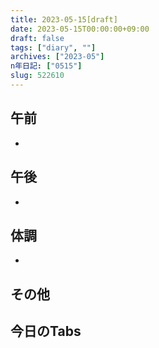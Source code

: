 ```yaml
---
title: 2023-05-15[draft]
date: 2023-05-15T00:00:00+09:00
draft: false
tags: ["diary", ""]
archives: ["2023-05"]
n年日記: ["0515"]
slug: 522610
---
```

## 午前
- 
## 午後
- 
## 体調
- 
## その他
## 今日のTabs